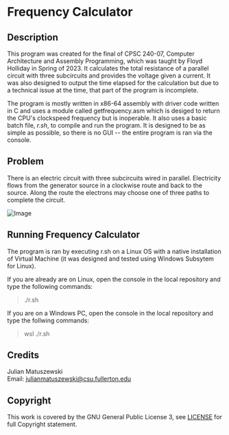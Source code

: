 # Frequency Calculator

## Description
This program was created for the final of CPSC 240-07, Computer Architecture and Assembly Programming, which was taught by Floyd Holliday in Spring of 2023. It calculates the total resistance of a parallel circuit with three subcircuits and provides the voltage given a current. It was also designed to output the time elapsed for the calculation but due to a technical issue at the time, that part of the program is incomplete.

The program is mostly written in x86-64 assembly with driver code written in C and uses a module called getfrequency.asm which is desiged to return the CPU's clockspeed frequency but is inoperable. It also uses a basic batch file, *r.sh*, to compile and run the program. It is designed to be as simple as possible, so there is no GUI -- the entire program is ran via the console.

## Problem
There is an electric circuit with three subcircuits wired in parallel. Electricity flows from the generator source in a clockwise route and back to the source. Along the route the electrons may choose one of three paths to complete the circuit.

![Image](https://www.allaboutcircuits.com/uploads/thumbnails/Thumbnail-Parallel_Circuit.jpg)

## Running Frequency Calculator
The program is ran by executing r.sh on a Linux OS with a native installation of Virtual Machine (it was designed and tested using Windows Subsytem for Linux).

If you are already are on Linux, open the console in the local repository and type the following commands:
> ./r.sh

If you are on a Windows PC, open the console in the local repository and type the follwing commands:
> wsl
> ./r.sh

## Credits
Julian Matuszewski    
Email: julianmatuszewski@csu.fullerton.edu

## Copyright
This work is covered by the GNU General Public License 3, see [LICENSE](https://github.com/JulianMatu/frequency-calculator/blob/main/LICENSE) for full Copyright statement.